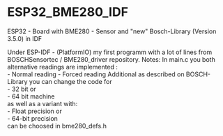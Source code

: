 # ESP32_BME280_IDF
ESP32 - Board with BME280 - Sensor and "new" Bosch-Library (Version 3.5.0) in IDF

Under ESP-IDF - (PlatformIO) my first programm with a lot of lines from BOSCHSensortec / BME280_driver repository.
Notes:
In main.c you both alternative readings are implemented :  
    - Normal reading 
    - Forced reading
Additional as described on BOSCH-Library you can change the code for  
    - 32 bit or  
    - 64 bit machine  
as well as a variant with:   
    - Float precision or  
    - 64-bit precision  
can be choosed in bme280_defs.h

